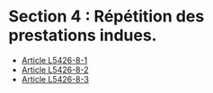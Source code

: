 # Section 4 : Répétition des prestations indues.

* [Article L5426-8-1](./LEGIARTI000025052363.md)
* [Article L5426-8-2](./LEGIARTI000025052365.md)
* [Article L5426-8-3](./LEGIARTI000025052367.md)
